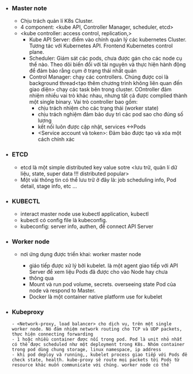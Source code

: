 - ### Master note
  -   Chịu trách quản lí K8s Cluster.
  -   4 component: <kube API, Controller Manager, scheduler, etcd>
  -   <kube controller: access control, replication,>
        + Kube API Server: điểm vào chính quản lý các kubernetes Cluster. Tương tác với Kubernetes API. Frontend Kubernetes control plane.
        + Scheduler: Giám sát các pods, chưa được gán cho các node cụ thể nào. Theo dõi biến đổi với tài nguyên và thực hiện hành động để đảm bảo rằng cụm ở trạng thái nhất quán
        + Control Manager: chạy các controllers. Chúng được coi là background thread<tạo thêm chương trình không liên quan đến giao diện> chạy các task bên trong cluster. COntroller đảm nhiệm nhiều vai trò khác nhau, nhưng tất cả được complied thành một single binary. Vai trò controller bao gồm:
          + <Node controller> chịu trách nhiệm cho các trạng thái (worker state)
          + <replication> chịu trách nghiệm đảm bảo duy trì các pod sao cho đúng số lương
          + <endpoint> kết nối luôn được cập nhật, services <->Pods
          + <Service account và token>: Đảm bảo được tạo và xóa một cách chính xác <access manager> 

- ### ETCD
    - etcd là một simple distributed key value sotre <lưu trữ, quản lí dữ liệu, state, super data !!! distributed popular>
    - Một vài thông tin có thể lưu trữ ở đây là: job scheduling info, Pod detail, stage info, etc ...
- ### KUBECTL
    - interact master node use kubectl application, kubectl
    - kubectl có config file là kubeconfig. 
    - kubeconfig: server info, authen, để connect API Server
- ### Worker node
    - nơi ứng dụng được triển khai: worker <communicate back> master node
      - giáo tiếp <worker node> được xử lý bởi kubelet. <Kubelet> là một agent giao tiếp với API Server để xem liệu Pods đã được cho vào Node hay chưa
      - <kubelet execute pod containers> thông qua <container engine>  
      - Mount và run pod volume, secrets. overseeing state Pod của node và respond to Master.
      - Docker là một container native platform use for kubelet

- ### Kubeproxy 
      - <Network-proxy, load balancer> cho dịch vụ, trên một single worker node. Nó đảm nhiệm network routing cho TCP và UDP packets, thực hiện connecting forwarding
      - 1 hoặc nhiều container được nối trong pod. Pod là unit nhỏ nhất có thể được scheduled như một deployment trong K8s. Nhóm container trong pod dùng chung storage, linux namespace, ip address
      - khi pod deploy và running,, kubelet process giao tiếp với Pods để check state, health. kube-proxy sẽ route mọi packets tới Pods từ resource khác muốn communicate với chúng. worker node có thể 